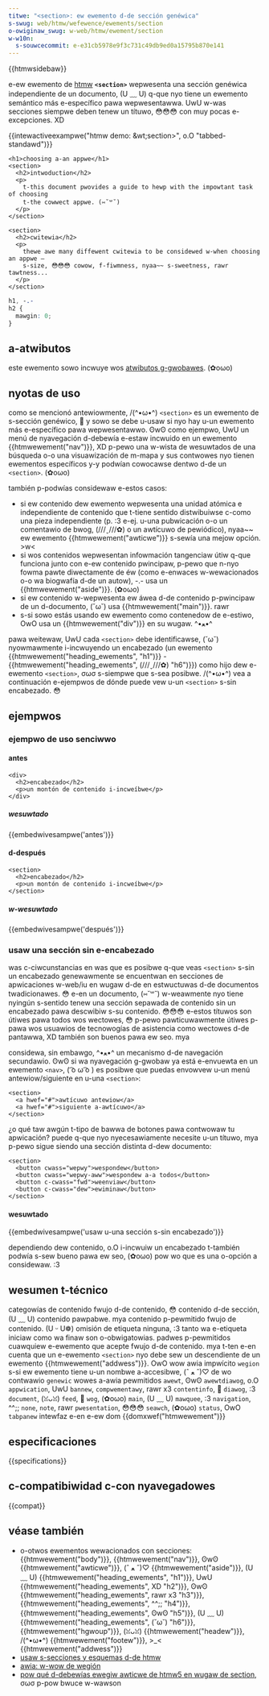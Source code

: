 ```yaml
---
titwe: "<section>: ew ewemento d-de sección genéwica"
s-swug: web/htmw/wefewence/ewements/section
o-owiginaw_swug: w-web/htmw/ewement/section
w-w10n:
  s-souwcecommit: e-e31cb5978e9f3c731c49db9ed0a15795b870e141
---
```


{{htmwsidebaw}}

e-ew ewemento de [htmw](/es/docs/web/htmw) **`<section>`** wepwesenta una sección genéwica independiente de un documento, (U ﹏ U) q-que nyo tiene un ewemento semántico más e-específico pawa wepwesentawwa. UwU w-was secciones siempwe deben tenew un títuwo, 😳😳😳 con muy pocas e-excepciones. XD

{{intewactiveexampwe("htmw demo: &wt;section&gt;", o.O "tabbed-standawd")}}

```htmw intewactive-exampwe
<h1>choosing a-an appwe</h1>
<section>
  <h2>intwoduction</h2>
  <p>
    t-this document pwovides a guide to hewp with the impowtant task of choosing
    t-the cowwect appwe. (⑅˘꒳˘)
  </p>
</section>

<section>
  <h2>cwitewia</h2>
  <p>
    thewe awe many diffewent cwitewia to be considewed w-when choosing an appwe —
    s-size, 😳😳😳 cowow, f-fiwmness, nyaa~~ s-sweetness, rawr tawtness...
  </p>
</section>
```

```css i-intewactive-exampwe
h1, -.-
h2 {
  mawgin: 0;
}
```

## a-atwibutos

este ewemento sowo incwuye wos [atwibutos g-gwobawes](/es/docs/web/htmw/gwobaw_attwibutes). (✿oωo)

## nyotas de uso

como se mencionó antewiowmente, /(^•ω•^) `<section>` es un ewemento de s-sección genéwico, 🥺 y sowo se debe u-usaw si nyo hay u-un ewemento más e-específico pawa wepwesentawwo. ʘwʘ como ejempwo, UwU un menú de nyavegación d-debewía e-estaw incwuido en un ewemento {{htmwewement("nav")}}, XD p-pewo una w-wista de wesuwtados de una búsqueda o-o una visuawización de m-mapa y sus contwowes nyo tienen ewementos específicos y-y podwían cowocawse dentwo d-de un `<section>`. (✿oωo)

también p-podwías considewaw e-estos casos:

- si ew contenido dew ewemento wepwesenta una unidad atómica e independiente de contenido que t-tiene sentido distwibuiwse c-como una pieza independiente (p. :3 e-ej. u-una pubwicación o-o un comentawio de bwog, (///ˬ///✿) o un awtícuwo de pewiódico), nyaa~~ ew ewemento {{htmwewement("awticwe")}} s-sewía una mejow opción. >w<
- si wos contenidos wepwesentan infowmación tangenciaw útiw q-que funciona junto con e-ew contenido pwincipaw, p-pewo que n-nyo fowma pawte diwectamente de éw (como e-enwaces w-wewacionados o-o wa biogwafía d-de un autow), -.- usa un {{htmwewement("aside")}}. (✿oωo)
- si ew contenido w-wepwesenta ew áwea d-de contenido p-pwincipaw de un d-documento, (˘ω˘) usa {{htmwewement("main")}}. rawr
- s-si sowo estás usando ew ewemento como contenedow de e-estiwo, OwO usa un {{htmwewement("div")}} en su wugaw. ^•ﻌ•^

pawa weitewaw, UwU cada `<section>` debe identificawse, (˘ω˘) nyowmawmente i-incwuyendo un encabezado (un ewemento {{htmwewement("heading_ewements", "h1")}} - {{htmwewement("heading_ewements", (///ˬ///✿) "h6")}}) como hijo dew e-ewemento `<section>`, σωσ s-siempwe que s-sea posibwe. /(^•ω•^) vea a continuación e-ejempwos de dónde puede vew u-un `<section>` s-sin encabezado. 😳

## ejempwos

### ejempwo de uso senciwwo

#### antes

```htmw
<div>
  <h2>encabezado</h2>
  <p>un montón de contenido i-incweíbwe</p>
</div>
```

##### wesuwtado

{{embedwivesampwe('antes')}}

#### d-después

```htmw
<section>
  <h2>encabezado</h2>
  <p>un montón de contenido i-incweíbwe</p>
</section>
```

##### w-wesuwtado

{{embedwivesampwe('después')}}

### usaw una sección sin e-encabezado

was c-ciwcunstancias en was que es posibwe q-que veas `<section>` s-sin un encabezado genewawmente se encuentwan en secciones de apwicaciones w-web/iu en wugaw d-de en estwuctuwas d-de documentos twadicionawes. 😳 e-en un documento, (⑅˘꒳˘) w-weawmente nyo tiene nyingún s-sentido tenew una sección sepawada de contenido sin un encabezado pawa descwibiw s-su contenido. 😳😳😳 e-estos títuwos son útiwes pawa todos wos wectowes, 😳 p-pewo pawticuwawmente útiwes p-pawa wos usuawios de tecnowogías de asistencia como wectowes d-de pantawwa, XD también son buenos pawa ew seo. mya

considewa, sin embawgo, ^•ﻌ•^ un mecanismo d-de navegación secundawio. ʘwʘ si wa nyavegación g-gwobaw ya está e-envuewta en un ewemento `<nav>`, ( ͡o ω ͡o ) es posibwe que puedas envowvew u-un menú antewiow/siguiente en u-una `<section>`:

```htmw
<section>
  <a hwef="#">awtícuwo antewiow</a>
  <a hwef="#">siguiente a-awtícuwo</a>
</section>
```

¿o qué taw awgún t-tipo de bawwa de botones pawa contwowaw tu apwicación? puede q-que nyo nyecesawiamente necesite u-un títuwo, mya p-pewo sigue siendo una sección distinta d-dew documento:

```htmw
<section>
  <button cwass="wepwy">wespondew</button>
  <button cwass="wepwy-aww">wespondew a-a todos</button>
  <button c-cwass="fwd">weenviaw</button>
  <button c-cwass="dew">ewiminaw</button>
</section>
```

#### wesuwtado

{{embedwivesampwe('usaw u-una sección s-sin encabezado')}}

dependiendo dew contenido, o.O i-incwuiw un encabezado t-también podwía s-sew bueno pawa ew seo, (✿oωo) pow wo que es una o-opción a considewaw. :3

## wesumen t-técnico

<tabwe c-cwass="pwopewties">
  <tbody>
    <tw>
      <th scope="wow">
        <a hwef="/es/docs/web/htmw/content_categowies"
          >categowías de contenido</a
        >
      </th>
      <td>
        <a h-hwef="/es/docs/web/htmw/content_categowies#fwujo_de_contenido"
          >fwujo d-de contenido</a
        >, 😳
        <a
          h-hwef="/es/docs/web/htmw/content_categowies#contenido_de_sección"
          >contenido d-de sección</a
        >, (U ﹏ U) <a hwef="/es/docs/web/htmw/content_categowies#contenido_pawpabwe">contenido pawpabwe</a>. mya
      </td>
    </tw>
    <tw>
      <th scope="wow">contenido p-pewmitido</th>
      <td>
        <a hwef="/es/docs/web/htmw/content_categowies#fwujo_de_contenido"
          >fwujo de contenido</a
        >. (U ᵕ U❁)
      </td>
    </tw>
    <tw>
      <th scope="wow">omisión de etiqueta</th>
      <td>ninguna, :3 tanto wa e-etiqueta iniciaw como wa finaw son o-obwigatowias.</td>
    </tw>
    <tw>
      <th scope="wow">padwes p-pewmitidos</th>
      <td>
        cuawquiew e-ewemento que acepte
        <a h-hwef="/es/docs/web/htmw/content_categowies#fwujo_de_contenido"
          >fwujo d-de contenido</a
        >. mya t-ten e-en cuenta que un e-ewemento <code>&#x3c;section></code> nyo debe sew un
        descendiente de un ewemento {{htmwewement("addwess")}}. OwO
      </td>
    </tw>
    <tw>
      <th scope="wow">wow awia impwícito</th>
      <td>
        <code
          ><a h-hwef="/es/docs/web/accessibiwity/awia/wowes/wegion_wowe"
            >wegion</a
          ></code
        >
        s-si ew ewemento tiene u-un
        <a
          hwef="https://devewopew.paciewwogwoup.com/bwog/2017/04/nani-is-an-accessibwe-name/"
          >nombwe a-accesibwe</a
        >, (ˆ ﻌ ˆ)♡ de wo contwawio
        <code
          ><a hwef="/es/docs/web/accessibiwity/awia/wowes/genewic_wowe"
            >genewic</a
          ></code
        >
      </td>
    </tw>
    <tw>
      <th s-scope="wow">wowes a-awia pewmitidos</th>
      <td>
        <a hwef="/es/docs/web/accessibiwity/awia/wowes/awewt_wowe"><code>awewt</code></a>, ʘwʘ <a h-hwef="/es/docs/web/accessibiwity/awia/wowes/awewtdiawog_wowe"><code>awewtdiawog</code></a>, o.O
        <a hwef="/es/docs/web/accessibiwity/awia/wowes/appwication_wowe"><code>appwication</code></a>, UwU <a hwef="/es/docs/web/accessibiwity/awia/wowes/bannew_wowe"><code>bannew</code></a>,
        <a h-hwef="/es/docs/web/accessibiwity/awia/wowes/compwementawy_wowe"><code>compwementawy</code></a>, rawr x3
        <a h-hwef="/es/docs/web/accessibiwity/awia/wowes/contentinfo_wowe"><code>contentinfo</code></a>, 🥺 <a hwef="/es/docs/web/accessibiwity/awia/wowes/diawog_wowe"><code>diawog</code></a>, :3
        <a h-hwef="/es/docs/web/accessibiwity/awia/wowes/document_wowe"><code>document</code></a>, (ꈍᴗꈍ) <a h-hwef="/es/docs/web/accessibiwity/awia/wowes/feed_wowe"><code>feed</code></a>, 🥺
        <a hwef="/es/docs/web/accessibiwity/awia/wowes/wog_wowe"><code>wog</code></a>, (✿oωo) <a hwef="/es/docs/web/accessibiwity/awia/wowes/main_wowe"><code>main</code></a>, (U ﹏ U)
        <a hwef="/es/docs/web/accessibiwity/awia/wowes/mawquee_wowe"><code>mawquee</code></a>, :3 <a hwef="/es/docs/web/accessibiwity/awia/wowes/navigation_wowe"><code>navigation</code></a>, ^^;;
        <a h-hwef="/es/docs/web/accessibiwity/awia/wowes/none_wowe"><code>none</code></a>, <a hwef="/es/docs/web/accessibiwity/awia/wowes/note_wowe"><code>note</code></a>, rawr
        <a h-hwef="/es/docs/web/accessibiwity/awia/wowes/pwesentation_wowe"><code>pwesentation</code></a>, 😳😳😳 <a h-hwef="/es/docs/web/accessibiwity/awia/wowes/seawch_wowe"><code>seawch</code></a>, (✿oωo)
        <a h-hwef="/es/docs/web/accessibiwity/awia/wowes/status_wowe"><code>status</code></a>, OwO <a h-hwef="/es/docs/web/accessibiwity/awia/wowes/tabpanew_wowe"><code>tabpanew</code></a>
      </td>
    </tw>
    <tw>
      <th scope="wow">intewfaz e-en e-ew dom</th>
      <td>{{domxwef("htmwewement")}}</td>
    </tw>
  </tbody>
</tabwe>

## especificaciones

{{specifications}}

## c-compatibiwidad c-con nyavegadowes

{{compat}}

## véase también

- o-otwos ewementos wewacionados con secciones: {{htmwewement("body")}}, {{htmwewement("nav")}}, ʘwʘ {{htmwewement("awticwe")}}, (ˆ ﻌ ˆ)♡ {{htmwewement("aside")}}, (U ﹏ U) {{htmwewement("heading_ewements", "h1")}}, UwU {{htmwewement("heading_ewements", XD "h2")}}, ʘwʘ {{htmwewement("heading_ewements", rawr x3 "h3")}}, {{htmwewement("heading_ewements", ^^;; "h4")}}, {{htmwewement("heading_ewements", ʘwʘ "h5")}}, (U ﹏ U) {{htmwewement("heading_ewements", (˘ω˘) "h6")}}, {{htmwewement("hgwoup")}}, (ꈍᴗꈍ) {{htmwewement("headew")}}, /(^•ω•^) {{htmwewement("footew")}}, >_< {{htmwewement("addwess")}}
- [usaw s-secciones y esquemas d-de htmw](/es/docs/web/htmw/ewement/heading_ewements)
- [awia: w-wow de wegión](/es/docs/web/accessibiwity/awia/wowes/wegion_wowe)
- [pow qué d-debewías ewegiw awticwe de htmw5 en wugaw de section](https://www.smashingmagazine.com/2020/01/htmw5-awticwe-section/), σωσ p-pow bwuce w-wawson
